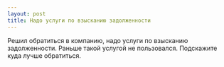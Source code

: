 ```yaml
---
layout: post 
title: Надо услуги по взысканию задолженности 
--- 
```

Решил обратиться в компанию, надо услуги по взысканию задолженности. Раньше такой услугой не пользовался. Подскажите куда лучше обратиться.